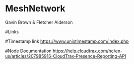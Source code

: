 # MeshNetwork
Gavin Brown &amp; Fletcher Alderson

#Links

#Timestamp link
https://www.unixtimestamp.com/index.php

#Node Documentation
https://help.cloudtrax.com/hc/en-us/articles/207985916-CloudTrax-Presence-Reporting-API
